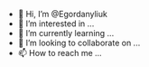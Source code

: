 - 👋 Hi, I’m @Egordanyliuk
- 👀 I’m interested in ...
- 🌱 I’m currently learning ...
- 💞️ I’m looking to collaborate on ...
- 📫 How to reach me ...

<!---
Egordanyliuk/Egordanyliuk is a ✨ special ✨ repository because its `README.md` (this file) appears on your GitHub profile.
You can click the Preview link to take a look at your changes.
--->
